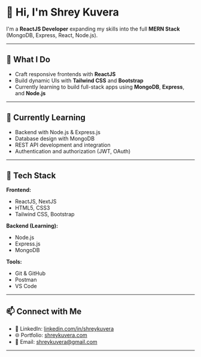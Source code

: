 # 👋 Hi, I'm Shrey Kuvera

I'm a **ReactJS Developer** expanding my skills into the full **MERN Stack** (MongoDB, Express, React, Node.js).

---

## 🚀 What I Do
- Craft responsive frontends with **ReactJS**
- Build dynamic UIs with **Tailwind CSS** and **Bootstrap**
- Currently learning to build full-stack apps using **MongoDB**, **Express**, and **Node.js**

---

## 🌱 Currently Learning
- Backend with Node.js & Express.js
- Database design with MongoDB
- REST API development and integration
- Authentication and authorization (JWT, OAuth)

---

## 🧰 Tech Stack
**Frontend:**
- ReactJS, NextJS
- HTML5, CSS3
- Tailwind CSS, Bootstrap

**Backend (Learning):**
- Node.js
- Express.js
- MongoDB

**Tools:**
- Git & GitHub
- Postman
- VS Code

---

## 📫 Connect with Me
- 💼 LinkedIn: [linkedin.com/in/shreykuvera](www.linkedin.com/in/shreykuvera)
- 🌐 Portfolio: [shreykuvera.com](https://shreykuveraportfolio.vercel.app/)
- 📧 Email: shreykuvera@gmail.com

---


